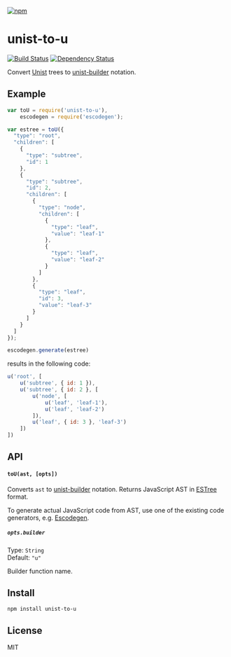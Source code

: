 [![npm](https://nodei.co/npm/unist-to-u.png)](https://npmjs.com/package/unist-to-u)

# unist-to-u

[![Build Status][travis-badge]][travis] [![Dependency Status][david-badge]][david]

Convert [Unist] trees to [unist-builder] notation.

[unist]:  https://github.com/wooorm/unist
[unist-builder]: https://github.com/eush77/unist-builder

[travis]: https://travis-ci.org/eush77/unist-to-u
[travis-badge]: https://travis-ci.org/eush77/unist-to-u.svg?branch=master
[david]: https://david-dm.org/eush77/unist-to-u
[david-badge]: https://david-dm.org/eush77/unist-to-u.png

## Example

```js
var toU = require('unist-to-u'),
    escodegen = require('escodegen');

var estree = toU({
  "type": "root",
  "children": [
    {
      "type": "subtree",
      "id": 1
    },
    {
      "type": "subtree",
      "id": 2,
      "children": [
        {
          "type": "node",
          "children": [
            {
              "type": "leaf",
              "value": "leaf-1"
            },
            {
              "type": "leaf",
              "value": "leaf-2"
            }
          ]
        },
        {
          "type": "leaf",
          "id": 3,
          "value": "leaf-3"
        }
      ]
    }
  ]
});

escodegen.generate(estree)
```

results in the following code:

```js
u('root', [
    u('subtree', { id: 1 }),
    u('subtree', { id: 2 }, [
        u('node', [
            u('leaf', 'leaf-1'),
            u('leaf', 'leaf-2')
        ]),
        u('leaf', { id: 3 }, 'leaf-3')
    ])
])
```

## API

#### `toU(ast, [opts])`

Converts `ast` to [unist-builder] notation. Returns JavaScript AST in [ESTree] format.

To generate actual JavaScript code from AST, use one of the existing code generators, e.g. [Escodegen].

##### `opts.builder`

Type: `String`<br>
Default: `"u"`

Builder function name.

[estree]: https://github.com/estree/estree
[escodegen]: https://github.com/estools/escodegen

## Install

```
npm install unist-to-u
```

## License

MIT
